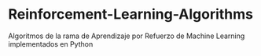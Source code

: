 # Reinforcement-Learning-Algorithms
Algoritmos de la rama de Aprendizaje por Refuerzo de Machine Learning implementados en Python
